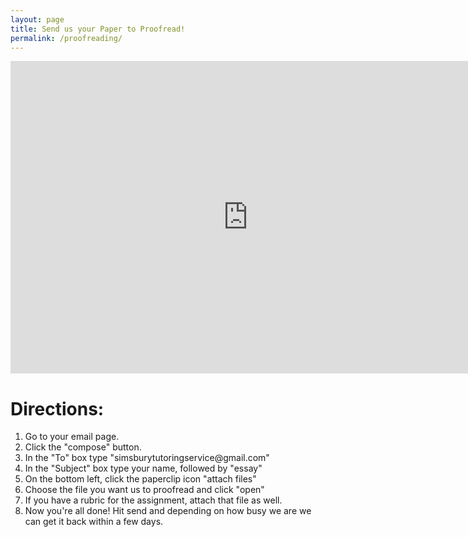 ```yaml
---
layout: page
title: Send us your Paper to Proofread!
permalink: /proofreading/
---
```

<html>
<body>
<iframe src="https://docs.google.com/forms/d/e/1FAIpQLSdyhgYA2_SyFjaleK2Tn6OMHl24wF2ja_EjgnNGjNVJ2Ewreg/viewform?embedded=true" width="760" height="500" frameborder="0" marginheight="0" marginwidth="0">Loading...</iframe>
  <h1> Directions: </h1>
  <ol class= "web-list" type= "1">
    <li>Go to your email page.</li>
    <li>Click the "compose" button.</li>
    <li>In the "To" box type "simsburytutoringservice@gmail.com"</li> 
    <li>In the "Subject" box type your name, followed by "essay"</li>
    <li>On the bottom left, click the paperclip icon "attach files"</li>
    <li>Choose the file you want us to proofread and click "open"</li>
    <li>If you have a rubric for the assignment, attach that file as well.</li>
    <li>Now you're all done! Hit send and depending on how busy we are we can get it back within a few days.</li>
  </ol>
</body>
</html>
